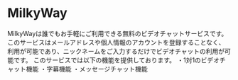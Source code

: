 # MilkyWay
MilkyWayは誰でもお手軽にご利用できる無料のビデオチャットサービスです。<br>
このサービスはメールアドレスや個人情報のアカウントを登録することなく、
利用が可能であり、ニックネームをご入力するだけでビデオチャットの利用が可能です。
このサービスでは以下の機能を提供しております。
・1対1のビデオチャット機能
・字幕機能
・メッセージチャット機能
